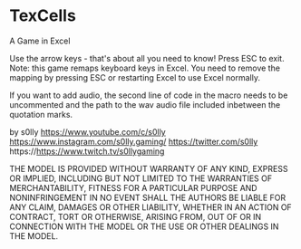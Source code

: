 # TexCells
A Game in Excel

Use the arrow keys - that's about all you need to know!
Press ESC to exit.
Note: this game remaps keyboard keys in Excel. You need to remove the mapping by pressing ESC or restarting Excel to use Excel normally.

If you want to add audio, the second line of code in the macro needs to be uncommented and the path to the wav audio file included inbetween the quotation marks. 

by s0lly
https://www.youtube.com/c/s0lly
https://www.instagram.com/s0lly.gaming/
https://twitter.com/s0lly
https://https://www.twitch.tv/s0llygaming

THE MODEL IS PROVIDED WITHOUT WARRANTY OF ANY KIND, EXPRESS OR IMPLIED, INCLUDING BUT NOT LIMITED TO THE WARRANTIES OF MERCHANTABILITY, FITNESS FOR A PARTICULAR PURPOSE AND NONINFRINGEMENT IN NO EVENT SHALL THE AUTHORS BE LIABLE FOR ANY CLAIM, DAMAGES OR OTHER LIABILITY, WHETHER IN AN ACTION OF CONTRACT, TORT OR OTHERWISE, ARISING FROM, OUT OF OR IN CONNECTION WITH THE MODEL OR THE USE OR OTHER DEALINGS IN THE MODEL.
